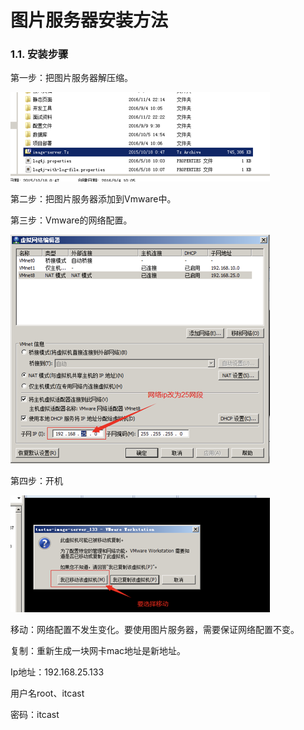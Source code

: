 # 图片服务器安装方法

### 1.1. 安装步骤

第一步：把图片服务器解压缩。

![](../../.gitbook/assets/image%20%2837%29.png)

第二步：把图片服务器添加到Vmware中。

第三步：Vmware的网络配置。

![](../../.gitbook/assets/image%20%2868%29.png)

第四步：开机

![](../../.gitbook/assets/image%20%28185%29.png)

移动：网络配置不发生变化。要使用图片服务器，需要保证网络配置不变。

复制：重新生成一块网卡mac地址是新地址。

Ip地址：192.168.25.133

用户名root、itcast

密码：itcast

